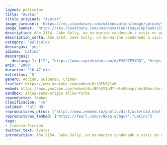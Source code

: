 ```yaml
---
layout: peliculas
title: "Avatar"
titulo_original: "Avatar"
image_carousel: 'https://res.cloudinary.com/u4innovation/image/upload/v1565752250/acatar-min_cda5l4.jpg'
image_banner: 'https://res.cloudinary.com/u4innovation/image/upload/v1565752250/Avatar-2-Sequels-Underwater-Scenes-Motion-Capture-min_bzmzla.jpg'
description: Año 2154. Jake Sully, un ex-marine condenado a vivir en una silla de ruedas, sigue siendo un auténtico guerrero. Por ello ha sido designado para ir a Pandora, donde algunas empresas están extrayendo un mineral extraño que podría resolver la crisis energética de la Tierra. Para contrarrestar la toxicidad de la atmósfera de Pandora, se ha creado el programa Avatar, gracias al cual los seres humanos mantienen sus conciencias unidas a un avatar, un cuerpo biológico controlado de forma remota que puede sobrevivir en el aire letal. Esos cuerpos han sido creados con ADN humano mezclado con ADN de los nativos de Pandora, los Na'vi. Convertido en avatar, Jake puede caminar otra vez. Su misión consiste en infiltrarse entre los Na'vi, que se han convertido en el mayor obstáculo para la extracción del mineral. Pero cuando Neytiri, una bella Na'vi, salva la vida de Jake, todo cambia, Jake, tras superar ciertas pruebas, es admitido en su clan
description_corta: Año 2154. Jake Sully, un ex-marine condenado a vivir en una silla de ruedas, sigue siendo un auténtico guerrero. Por ello ha sido designado para ir a Pandora, donde algunas empresas están extrayendo un mineral extraño que podría resolver la crisis
category: 'peliculas'
descargas: 'yes'
idioma: 'Latino'
descargas2:
   descarga-1: ["2", "https://www.rapidvideo.com/d/FVS9ZE9YDQ", "https://www.google.com/s2/favicons?domain=openload.co","OpenLoad","https://res.cloudinary.com/imbriitneysam/image/upload/v1541473684/mexico.png", "Latino", "Full HD"]
anio: '2009'
duracion: '1h 47 min'
estrellas: '5'
genero: Acción, Suspenso, Crimen
trailer: https://www.youtube.com/embed/6ziBFh3V1aM
embed: https://www.youtube.com/embed/6ziBFh3V1aM?rel=0&amp;hd=1&border=0&wmode=opaque&enablejsapi=1&modestbranding=1&controls=1&showinfo=1
sandbox: allow-same-origin allow-forms
reproductor: fembed
clasificacion: '+5'
calidad: 'Full HD'
reproductores_otros: ["https://www.zembed.to/public/dist/asteroid.html?id=389929a35b0f9a57a9202df95beff474&title=Avatar%201","Latino","https://mstream.press/zeonackqqia5","Latino","https://mstream.press/ssbaxj0v5hsw","Latino"]
reproductores_fembed: ["https://feurl.com/v/8xop-q56qv7","Latino"]
tags:
- Ciencia-Ficcion
twitter_text: Avatar
introduction: Año 2154. Jake Sully, un ex-marine condenado a vivir en una silla de ruedas, sigue siendo un auténtico guerrero. Por ello ha sido designado para ir a Pandora, donde algunas empresas están extrayendo un mineral extraño que podría resolver la crisis
---
```












